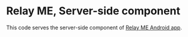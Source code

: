 # Relay ME, Server-side component #
This code serves the server-side component of [Relay ME Android app](https://github.com/codolutions/relay-me-android-studio-project).

